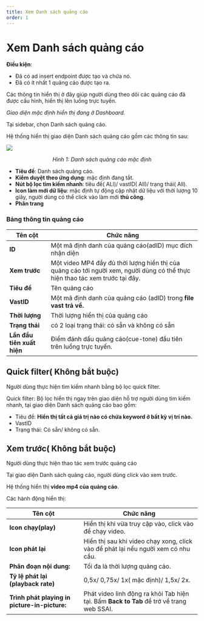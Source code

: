 ```yaml
---
title: Xem Danh sách quảng cáo
order: 1
---
```

# Xem Danh sách quảng cáo

**Điều kiện**: 
* Đã có ad insert endpoint được tạo và chứa nó.
* Đã có ít nhất 1 quảng cáo được tạo ra.

Các thông tin hiển thị ở đây giúp người dùng theo dõi các quảng cáo đã được cấu hình, hiển thị lên luồng trực tuyến.

*Giao diện mặc định hiển thị đang ở Dashboard.*

 Tại sidebar, chọn Danh sách quảng cáo.

Hệ thống hiển thị giao diện Danh sách quảng cáo gồm các thông tin sau:

![](/images/dai/list-ad-default-off.png)

<center>

  *Hình 1: Danh sách quảng cáo mặc định*

  </center>

* **Tiêu đề**: Danh sách quảng cáo.
* **Kiểm duyệt theo ứng dụng**: mặc định đang tắt.
* **Nút bộ lọc tìm kiếm nhanh**: tiêu đề( ALl)/ vastID( All)/ trạng thái( All).
* **Icon làm mới dữ liệu**: mặc định tự động cập nhật dữ liệu với thời lượng 10 giây, người dùng có thể click vào làm mới **thủ công**.
* **Phân trang**

### Bảng thông tin quảng cáo

| Tên cột        | Chức năng                                                    |
| -------------- | ------------------------------------------------------------ |
| **ID**         | Một mã định danh của quảng cáo(adID) mục đích nhận diện |
| **Xem trước**        | Một video MP4 đầy đủ thời lượng hiển thị của quảng cáo tới người xem, người dùng có thể thực hiện thao tác xem trước tại đây.                          |
| **Tiêu đề**      | Tên quảng cáo  |
| **VastID** | Một mã định danh của quảng cáo (adID) trong **file vast trả về.**               |
| **Thời lượng**   | Thời lượng hiển thị của quảng cáo  |
| **Trạng thái**   | có 2 loại trạng thái: có sẵn và không có sẵn |
| **Lần đầu tiên xuất hiện**  | Điểm đánh dấu quảng cáo(cue-tone) đầu tiên trên luồng trực tuyến. |


## Quick filter( Không bắt buộc) 
Người dùng thực hiện tìm kiếm nhanh bằng bộ lọc quick filter.

Quick filter: Bộ lọc hiển thị ngay trên giao diện hỗ trợ người dùng tìm kiếm nhanh, tại giao diện Danh sách quảng cáo bao gồm:
   * Tiêu đề: **Hiển thị tất cả giá trị nào có chứa keyword ở bất kỳ vị trí nào.**
   * VastID
   * Trạng thái: Có sẵn/ không có sẵn.

## Xem trước( Không bắt buộc) 
Người dùng thực hiện thao tác xem trước quảng cáo

Tại giao diện Danh sách quảng cáo, người dùng click vào xem trước.

Hệ thống hiển thị **video mp4 của quảng cáo**.

Các hành động hiển thị:


| Tên cột        | Chức năng                                                    |
| -------------- | ------------------------------------------------------------ |
| **Icon chạy(play)**         | Hiển thị khi vừa truy cập vào, click vào để chạy video. |
| **Icon phát lại**        | Hiển thị sau khi video chạy xong, click vào để phát lại nếu người xem có nhu cầu.                          |
| **Phân đoạn nội dung:**      | Tối đa là thời lượng quảng cáo. |
| **Tỷ lệ phát lại (playback rate)** | 0,5x/ 0,75x/ 1x( mặc định)/ 1,5x/ 2x.               |
| **Trình phát playing in picture-in-picture:**   | Phát video linh động ra khỏi Tab hiện tại. Bấm **Back to Tab** để trở về trang web SSAI.  |